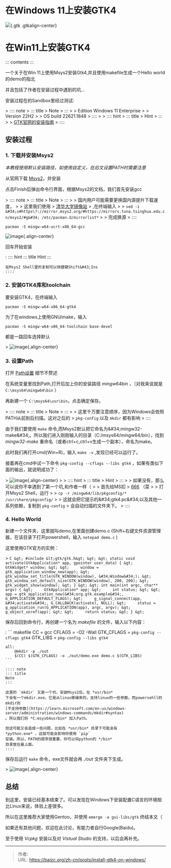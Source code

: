 # 在Windows 11上安装GTK4


![](https://docs.gtk.org/gtk4/hello-world.png){.gtk .gtkalign-center}

# 在Win11上安装GTK4

::: contents
:::

一个关于在Win 11上使用Msys2安装Gtk4,并且使用makefile生成一个Hello
world的demo的指北

并且包括了作者在安装过程中遇到的坑\...

安装过程在的Sandbox里经过测试:

&gt; :::: note
&gt; ::: title
&gt; Note
&gt; :::
&gt;
&gt; Edition Windows 11 Enterprise
&gt;
&gt; Version 22H2
&gt;
&gt; OS build 22621.1848
&gt; ::::
&gt;
&gt; :::: hint
&gt; ::: title
&gt; Hint
&gt; :::
&gt;
&gt; [GTK官网的安装指南](https://www.gtk.org/docs/installations/windows/#using-gtk-from-msys2-packages)
&gt; ::::

## 安装过程

### 1. 下载并安装Msys2

*本教程使用默认安装路径，如使用自定义，在后文设置PATH时需要注意*

从官网下载 [Msys2](https://www.msys2.org/)，并安装

点击Finish后弹出命令行界面，根据Msys2的文档，我们首先安装gcc

&gt; :::: note
&gt; ::: title
&gt; Note
&gt; :::
&gt;
&gt; 国内用户可能需要更换国内源提升下载速度，
&gt;
&gt; 这里我们使用
&gt; [清华大学镜像站](https://mirrors.tuna.tsinghua.edu.cn/help/msys2/)
&gt; ,在终端输入
&gt;
&gt; `sed -i &#34;s#https\?://mirror.msys2.org/#https://mirrors.tuna.tsinghua.edu.cn/msys2/#g&#34; /etc/pacman.d/mirrorlist*`
&gt;
&gt; 完成换源
&gt; ::::

`pacman -S mingw-w64-ucrt-x86_64-gcc`

![image](/images/Msys2_install.png){.align-center}

回车开始安装

:   :::: hint
    ::: title
    Hint
    :::

    在Msys2 Shell里的复制可以快捷键Shift&#43;Ins
    ::::

### 2. 安装GTK4库和toolchain

要安装GTK4，在终端输入

`pacman -S mingw-w64-x86_64-gtk4`

为了在windows上使用GNU/make，输入

`pacman -S mingw-w64-x86_64-toolchain base-devel`

都是一路回车选择默认

&gt; ![image](/images/Msys2_tool-chain.png){.align-center}

### 3. 设置Path

打开
[Path设置](https://www.baidu.com/baidu?ie=utf-8&amp;wd=path%E8%AE%BE%E7%BD%AE)
细节不赘述

在系统变量里找到Path,打开后加上你的安装路径 *mingw64bin*
，（对我来说就是 `C:\msys64\mingw64\bin` ）

再新建一个 `C:\msys64\usr\bin`，点击确定保存。

&gt; :::: note
&gt; ::: title
&gt; Note
&gt; :::
&gt;
&gt; 这里千万要注意顺序，因为Windows会依照PATH从前到后扫描。这对之后的
&gt; `pkg-config` 以及 `mkdir` 都有影响
&gt; ::::

由于我们要使用 `make`
命令,而Msys2默认把它命名为\&#34;mingw32-make\&#34;。所以我们进入刚刚输入的目录（C:/msys64/mingw64/bin），找到
*mingw32-make* 重命名（或者ctrl&#43;c,ctrl&#43;v生成一个副本），命名为make。

此时我们再打开cmd(Win&#43;R)，输入 `make -v` ,发现已经可以运行了。

接着再在cmd中试一下命令 `pkg-config --cflags --libs gtk4`
，如果有类似下面的输出，就说明成功了：

&gt; ![image](/images/cmd_pkg-config.png){.align-center}
&gt;
&gt; :::: hint
&gt; ::: title
&gt; Hint
&gt; :::
&gt;
&gt; 如果没有，那么可以说你不幸遇到了第一个坑,和作者一样（
&gt;
&gt; 首先给MS扣
&gt; [666](https://img.devrant.com/devrant/rant/r_1093122_83dS9.jpg) （菜
&gt;
&gt; 打开Msys2 Shell，运行
&gt;
&gt; `cp -r /mingw64/lib/pkgconfig/* /usr/share/pkgconfig/`
&gt;
&gt; 这就会把它提示的\&#34;gtk4.pc\&#34;以及其他一系列依赖，复制到 `pkg-config`
&gt; 会自动扫描的文件夹下。
&gt; ::::

### 4. Hello World

新建一个文件夹，这里就叫demo,在里面创建demo.c
(Shift&#43;右键文件资源管理器，在该目录下打开powershell，输入
`notepad demo.c` )

这里使用GTK官方的实例：

&gt; ``` C
&gt; #include &lt;gtk/gtk.h&gt;
&gt;
&gt; static void activate(GtkApplication* app, gpointer user_data) {
&gt;     GtkWidget* window;
&gt;
&gt;     window = gtk_application_window_new(app);
&gt;     gtk_window_set_title(GTK_WINDOW(window), &#34;Window&#34;);
&gt;     gtk_window_set_default_size(GTK_WINDOW(window), 200, 200);
&gt;     gtk_widget_show(window);
&gt; }
&gt;
&gt; int main(int argc, char** argv) {
&gt;     GtkApplication* app;
&gt;     int status;
&gt;
&gt;     app = gtk_application_new(&#34;org.gtk.example&#34;, G_APPLICATION_DEFAULT_FLAGS);
&gt;     g_signal_connect(app, &#34;activate&#34;, G_CALLBACK(activate), NULL);
&gt;     status = g_application_run(G_APPLICATION(app), argc, argv);
&gt;     g_object_unref(app);
&gt;
&gt;     return status;
&gt; }
&gt; ```

保存后回到命令行，再创建一个名为 *makefile* 的文件，输入以下内容：

:   ``` makefile
    CC = gcc
    CFLAGS = -O2 -Wall
    GTK_CFLAGS = `pkg-config --cflags gtk4`
    GTK_LIBS = `pkg-config --libs gtk4`

    all:
        @mkdir -p ./out
        $(CC) $(GTK_CFLAGS) -o ./out/demo.exe demo.c $(GTK_LIBS)
    ```

    :::: note
    ::: title
    Note
    :::

    这里的 `mkdir` 又是一个坑，安装Msys2后，在 *usr/bin*
    下会有一个mkdir.exe，它是从linux移植来的，支持linux的一些参数。而powersehll的mkdir则
    [不支持参数](https://learn.microsoft.com/en-us/windows-server/administration/windows-commands/mkdir#syntax)
    。所以我们将 *C:msys64usrbin* 加入Path。

    但这可能又会造成一些问题，比如在 *usr/bin* 目录下可能会有
    *python.exe* ，这就可能会影响你使用 `pip`
    安装。所以，PATH的顺序很重要，你可以将python的 */bin*
    目录放在最上面。
    ::::

保存后运行 `make` 命令，exe文件就会再 *./out* 文件夹下生成。

&gt; ![image](/images/GTK_hello_world.png){.align-center}

## 总结

到这里，安装已经基本结束了。可以发现在Windows下安装配置C语言的环境相比Linux来说，体验上差很多。

所以在这里推荐大家使用Gentoo，并使用 `emerge -a gui-libs/gtk` 终结本文（

如果还有其他问题，欢迎在此讨论，有能力者自行Google(Baidu)。

至于使用 *Vcpkg* 安装以及对 *Vistual Studio* 的支持，以后会再补充。


---

> 作者:   
> URL: https://bajzc.org/zh-cn/posts/install-gtk4-on-windows/  

